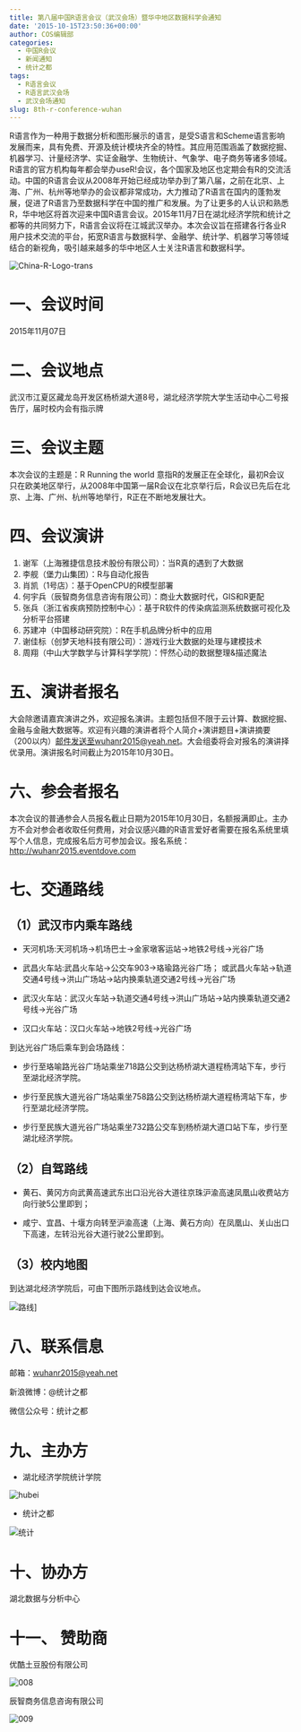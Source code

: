 ```yaml
---
title: 第八届中国R语言会议（武汉会场）暨华中地区数据科学会通知
date: '2015-10-15T23:50:36+00:00'
author: COS编辑部
categories:
  - 中国R会议
  - 新闻通知
  - 统计之都
tags:
  - R语言会议
  - R语言武汉会场
  - 武汉会场通知
slug: 8th-r-conference-wuhan
---
```


R语言作为一种用于数据分析和图形展示的语言，是受S语言和Scheme语言影响发展而来，具有免费、开源及统计模块齐全的特性。其应用范围涵盖了数据挖掘、机器学习、计量经济学、实证金融学、生物统计、气象学、电子商务等诸多领域。R语言的官方机构每年都会举办useR!会议，各个国家及地区也定期会有R的交流活动。中国的R语言会议从2008年开始已经成功举办到了第八届，之前在北京、上海、广州、杭州等地举办的会议都非常成功，大力推动了R语言在国内的蓬勃发展，促进了R语言乃至数据科学在中国的推广和发展。为了让更多的人认识和熟悉R，华中地区将首次迎来中国R语言会议。2015年11月7日在湖北经济学院和统计之都等的共同努力下，R语言会议将在江城武汉举办。本次会议旨在搭建各行各业R用户技术交流的平台，拓宽R语言与数据科学、金融学、统计学、机器学习等领域结合的新视角，吸引越来越多的华中地区人士关注R语言和数据科学。<!--more-->

![China-R-Logo-trans](https://uploads.cosx.org/wp-content/uploads/2015/09/China-R-Logo-trans.png)

# 一、会议时间

2015年11月07日

# 二、会议地点

武汉市江夏区藏龙岛开发区杨桥湖大道8号，湖北经济学院大学生活动中心二号报告厅，届时校内会有指示牌

# 三、会议主题

本次会议的主题是：R Running the world 意指R的发展正在全球化，最初R会议只在欧美地区举行，从2008年中国第一届R会议在北京举行后，R会议已先后在北京、上海、广州、杭州等地举行，R正在不断地发展壮大。

# 四、会议演讲

1. 谢军（上海雅捷信息技术股份有限公司）：当R真的遇到了大数据
2. 李舰（堡力山集团）：R与自动化报告
3. 肖凯（1号店）：基于OpenCPU的R模型部署
4. 何宇兵（辰智商务信息咨询有限公司）：商业大数据时代，GIS和R更配
5. 张兵（浙江省疾病预防控制中心）：基于R软件的传染病监测系统数据可视化及分析平台搭建
6. 苏建冲（中国移动研究院）：R在手机品牌分析中的应用
7. 谢佳标（创梦天地科技有限公司）：游戏行业大数据的处理与建模技术
8. 周翔（中山大学数学与计算科学学院）：怦然心动的数据整理&描述魔法

# 五、演讲者报名

大会除邀请嘉宾演讲之外，欢迎报名演讲。主题包括但不限于云计算、数据挖掘、金融与金融大数据等。欢迎有兴趣的演讲者将个人简介+演讲题目+演讲摘要（200以内）邮件发送至wuhanr2015@yeah.net。大会组委将会对报名的演讲择优录用。演讲报名时间截止为2015年10月30日。

# 六、参会者报名

本次会议的普通参会人员报名截止日期为2015年10月30日，名额报满即止。主办方不会对参会者收取任何费用，对会议感兴趣的R语言爱好者需要在报名系统里填写个人信息，完成报名后方可参加会议。报名系统：<http://wuhanr2015.eventdove.com>

# 七、交通路线

## （1）武汉市内乘车路线

* 天河机场:天河机场→机场巴士→金家墩客运站→地铁2号线→光谷广场
    
* 武昌火车站:武昌火车站→公交车903→珞瑜路光谷广场； 或武昌火车站→轨道交通4号线→洪山广场站→站内换乘轨道交通2号线→光谷广场

* 武汉火车站：武汉火车站→轨道交通4号线→洪山广场站→站内换乘轨道交通2号线→光谷广场

* 汉口火车站：汉口火车站→地铁2号线→光谷广场
        
到达光谷广场后乘车到会场路线：
        
        
* 步行至珞喻路光谷广场站乘坐718路公交到达杨桥湖大道程杨湾站下车，步行至湖北经济学院。
         
* 步行至民族大道光谷广场站乘坐758路公交到达杨桥湖大道程杨湾站下车，步行至湖北经济学院。
          
* 步行至民族大道光谷广场站乘坐732路公交车到杨桥湖大道口站下车，步行至湖北经济学院。
         
        
        
## （2）自驾路线

* 黄石、黄冈方向武黄高速武东出口沿光谷大道往京珠沪渝高速凤凰山收费站方向行驶5公里即到；

* 咸宁、宜昌、十堰方向转至沪渝高速（上海、黄石方向）在凤凰山、关山出口下高速，左转沿光谷大道行驶2公里即到。
        
## （3）校内地图
       
到达湖北经济学院后，可由下图所示路线到达会议地点。

![路线](https://uploads.cosx.org/wp-content/uploads/2015/10/路线.jpg)]

# 八、联系信息
          
邮箱：[wuhanr2015@yeah.net](mailto:wuhanr2015@yeah.net)
        
新浪微博：@统计之都
        
微信公众号：统计之都
  
# 九、主办方
        
* 湖北经济学院统计学院
        
![hubei](https://uploads.cosx.org/wp-content/uploads/2015/10/hubei.jpg)      
    
* 统计之都
          
![统计](https://uploads.cosx.org/wp-content/uploads/2015/10/统计.png)  
       
# 十、协办方
        
湖北数据与分析中心
        
# 十一、 赞助商
        
        
优酷土豆股份有限公司

![008](https://uploads.cosx.org/wp-content/uploads/2015/10/0082.jpg)
        
 
辰智商务信息咨询有限公司

![009](https://uploads.cosx.org/wp-content/uploads/2015/10/0092.jpg)

        
        
        
          
        
